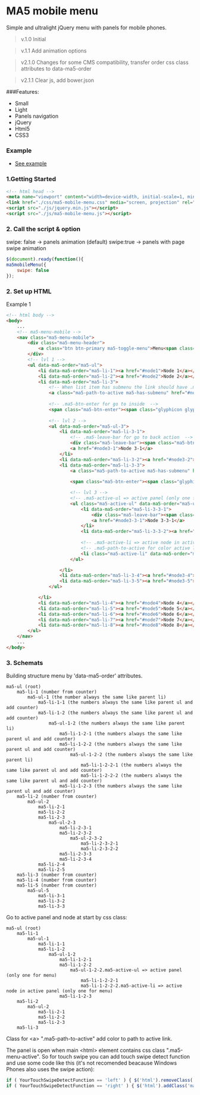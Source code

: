 # MA5 mobile menu
Simple and ultralight jQuery menu with panels for mobile phones.
>v.1.0 Initial

>v.1.1 Add animation options

>v2.1.0 Changes for some CMS compatibility, transfer order css class attributes to data-ma5-order

>v2.1.1 Clear js, add bower.json

###Features:
* Small
* Light
* Panels navigation
* jQuery
* Html5
* CSS3

### Example
* [See example](http://mobile-menu.ma5.pl)

### 1.Getting Started
```html
<!-- html head -->
<meta name="viewport" content="width=device-width, initial-scale=1, minimal-ui, user-scalable=no">
<link href="./css/ma5-mobile-menu.css" media="screen, projection" rel="stylesheet" type="text/css">
<script src="./js/jquery.min.js"></script>
<script src="./js/ma5-mobile-menu.js"></script>
```

### 2. Call the script & option

swipe: false -> panels animation (default)
swipe:true -> panels with page swipe animation

```javascript
$(document).ready(function(){
ma5mobileMenu({
    swipe: false
});
```



### 2. Set up HTML
Example 1

```html
<!-- html body -->
<body>
    ...
    <!-- ma5-menu-mobile -->
    <nav class="ma5-menu-mobile">
        <div class="ma5-menu-header"> 
            <a class="btn btn-primary ma5-toggle-menu">Menu<span class="glyphicon glyphicon-menu-hamburger"></span></a>
        </div>
        <!-- lvl 1 -->
        <ul data-ma5-order="ma5-ul"> 
            <li data-ma5-order="ma5-li-1"><a href="#node1">Node 1</a></li> 
            <li data-ma5-order="ma5-li-2"><a href="#node2">Node 2</a></li> 
            <li data-ma5-order="ma5-li-3"> 
                <!-- When list item has submenu the link should have .ma5-has-submenu class -->
                <a class="ma5-path-to-active ma5-has-submenu" href="#node3">Node 3</a>
                
                <!-- .ma5-btn-enter for go to inside  -->
                <span class="ma5-btn-enter"><span class="glyphicon glyphicon-menu-right" aria-hidden="true"></span></span>
                
                <!-- lvl 2 -->
                <ul data-ma5-order="ma5-ul-3"> 
                    <li data-ma5-order="ma5-li-3-1">
                        <!-- .ma5-leave-bar for go to back action  -->
                        <div class="ma5-leave-bar"><span class="ma5-btn-leave"><span class="glyphicon glyphicon-menu-left" aria-hidden="true"></span></span>Back to Node 3</div>
                        <a href="#node3-1">Node 3-1</a>
                    </li> 
                    <li data-ma5-order="ma5-li-3-2"><a href="#node3-2">Node 3-2</a></li> 
                    <li data-ma5-order="ma5-li-3-3">
                        <a class="ma5-path-to-active ma5-has-submenu" href="#node3-3">Node 3-3</a>
                        
                        <span class="ma5-btn-enter"><span class="glyphicon glyphicon-menu-right" aria-hidden="true"></span></span>

                        <!-- lvl 3 -->
                        <!-- .ma5-active-ul => active panel (only one for menu) -->
                        <ul class="ma5-active-ul" data-ma5-order="ma5-ul-3-3"> 
                            <li data-ma5-order="ma5-li-3-3-1">
                                <div class="ma5-leave-bar"><span class="ma5-btn-leave"><span class="glyphicon glyphicon-menu-left" aria-hidden="true"></span></span>Back to Node 3-3</div>
                                <a href="#node3-3-1">Node 3-3-1</a>
                            </li> 
                            <li data-ma5-order="ma5-li-3-3-2"><a href="#node3-3-2">Node 3-3-2</a></li>
                            
                            <!-- .ma5-active-li => active node in active panel (only one for menu) -->
                            <!-- .ma5-path-to-active for color active link  -->
                            <li class="ma5-active-li" data-ma5-order="ma5-li-3-3-3"><a class="ma5-path-to-active" href="#node3-3-3">Node 3-3-3</a></li>
                        </ul>

                    </li> 
                    <li data-ma5-order="ma5-li-3-4"><a href="#node3-4">Node 3-4</a></li> 
                    <li data-ma5-order="ma5-li-3-5"><a href="#node3-5">Node 3-5</a></li>
                </ul> 

            </li> 
            <li data-ma5-order="ma5-li-4"><a href="#node4">Node 4</a></li> 
            <li data-ma5-order="ma5-li-5"><a href="#node5">Node 5</a></li> 
            <li data-ma5-order="ma5-li-6"><a href="#node6">Node 6</a></li> 
            <li data-ma5-order="ma5-li-7"><a href="#node7">Node 7</a></li> 
            <li data-ma5-order="ma5-li-8"><a href="#node8">Node 8</a></li>
        </ul>
    </nav>
    ...
</body>   
```


### 3. Schemats
Building structure menu by 'data-ma5-order' attributes.
```
ma5-ul (root)
    ma5-li-1 (number from counter)
        ma5-ul-1 (the number always the same like parent li)
            ma5-li-1-1 (the numbers always the same like parent ul and add counter)
            ma5-li-1-2 (the numbers always the same like parent ul and add counter)
                ma5-ul-1-2 (the numbers always the same like parent li)
                    ma5-li-1-2-1 (the numbers always the same like parent ul and add counter)
                    ma5-li-1-2-2 (the numbers always the same like parent ul and add counter)
                        ma5-ul-1-2-2 (the numbers always the same like parent li)
                            ma5-li-1-2-2-1 (the numbers always the same like parent ul and add counter)
                            ma5-li-1-2-2-2 (the numbers always the same like parent ul and add counter)
                    ma5-li-1-2-3 (the numbers always the same like parent ul and add counter)
    ma5-li-2 (number from counter)
        ma5-ul-2
            ma5-li-2-1
            ma5-li-2-2
            ma5-li-2-3
                ma5-ul-2-3
                    ma5-li-2-3-1
                    ma5-li-2-3-2
                        ma5-ul-2-3-2
                            ma5-li-2-3-2-1
                            ma5-li-2-3-2-2
                    ma5-li-2-3-3
                    ma5-li-2-3-4
            ma5-li-2-4
            ma5-li-2-5
    ma5-li-3 (number from counter)
    ma5-li-4 (number from counter)
    ma5-li-5 (number from counter)
        ma5-ul-5
            ma5-li-3-1
            ma5-li-3-2
            ma5-li-3-3
```

Go to active panel and node at start by css class:
```
ma5-ul (root)
    ma5-li-1 
        ma5-ul-1 
            ma5-li-1-1
            ma5-li-1-2
                ma5-ul-1-2
                    ma5-li-1-2-1
                    ma5-li-1-2-2
                        ma5-ul-1-2-2.ma5-active-ul => active panel (only one for menu)
                            ma5-li-1-2-2-1
                            ma5-li-1-2-2-2.ma5-active-li => active node in active panel (only one for menu)
                    ma5-li-1-2-3
    ma5-li-2
        ma5-ul-2
            ma5-li-2-1
            ma5-li-2-2
            ma5-li-2-3
    ma5-li-3 
```

Class for &lt;a&gt; ".ma5-path-to-active" add color to path to active link.

The panel is open when main &lt;html&gt; element contains css class ".ma5-menu-active". So for touch swipe you can add touch swipe detect function and use some code like this (it's not recomended beacause Windows Phones also uses the swipe action):

```javascript
if ( YourTouchSwipeDetectFunction == 'left' ) { $('html').removeClass('ma5-menu-active')};
if ( YourTouchSwipeDetectFunction == 'right' ) { $('html').addClass('ma5-menu-active')};
```

